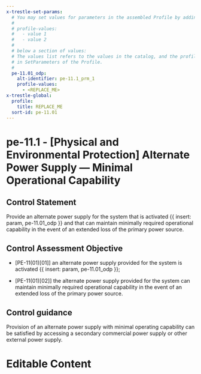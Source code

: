 ```yaml
---
x-trestle-set-params:
  # You may set values for parameters in the assembled Profile by adding
  #
  # profile-values:
  #   - value 1
  #   - value 2
  #
  # below a section of values:
  # The values list refers to the values in the catalog, and the profile-values represent values
  # in SetParameters of the Profile.
  #
  pe-11.01_odp:
    alt-identifier: pe-11.1_prm_1
    profile-values:
      - <REPLACE_ME>
x-trestle-global:
  profile:
    title: REPLACE_ME
  sort-id: pe-11.01
---
```


# pe-11.1 - \[Physical and Environmental Protection\] Alternate Power Supply — Minimal Operational Capability

## Control Statement

Provide an alternate power supply for the system that is activated {{ insert: param, pe-11.01_odp }} and that can maintain minimally required operational capability in the event of an extended loss of the primary power source.

## Control Assessment Objective

- \[PE-11(01)[01]\] an alternate power supply provided for the system is activated {{ insert: param, pe-11.01_odp }};

- \[PE-11(01)[02]\] the alternate power supply provided for the system can maintain minimally required operational capability in the event of an extended loss of the primary power source.

## Control guidance

Provision of an alternate power supply with minimal operating capability can be satisfied by accessing a secondary commercial power supply or other external power supply.

# Editable Content

<!-- Make additions and edits below -->
<!-- The above represents the contents of the control as received by the profile, prior to additions. -->
<!-- If the profile makes additions to the control, they will appear below. -->
<!-- The above markdown may not be edited but you may edit the content below, and/or introduce new additions to be made by the profile. -->
<!-- If there is a yaml header at the top, parameter values may be edited. Use --set-parameters to incorporate the changes during assembly. -->
<!-- The content here will then replace what is in the profile for this control, after running profile-assemble. -->
<!-- The current profile has no added parts for this control, but you may add new ones here. -->
<!-- Each addition must have a heading either of the form ## Control my_addition_name -->
<!-- or ## Part a. (where the a. refers to one of the control statement labels.) -->
<!-- "## Control" parts are new parts added after the statement part. -->
<!-- "## Part" parts are new parts added into the top-level statement part with that label. -->
<!-- Subparts may be added with nested hash levels of the form ### My Subpart Name -->
<!-- underneath the parent ## Control or ## Part being added -->
<!-- See https://ibm.github.io/compliance-trestle/tutorials/ssp_profile_catalog_authoring/ssp_profile_catalog_authoring for guidance. -->
